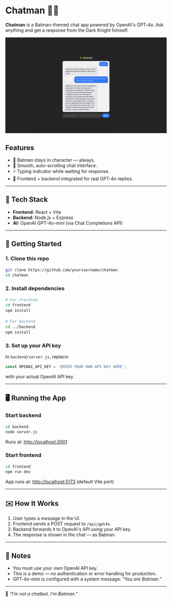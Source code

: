 # Chatman 🦇💬

**Chatman** is a Batman-themed chat app powered by OpenAI's GPT‑4o. Ask anything and get a response from the Dark Knight himself.

![ChatMan Demo](./demo-screenshot.png)

## Features

- 🦇 Batman stays in character — always.
- 💬 Smooth, auto-scrolling chat interface.
- ⚡ Typing indicator while waiting for response.
- 🔗 Frontend + backend integrated for real GPT‑4o replies.

---

## 🧩 Tech Stack

- **Frontend:** React + Vite
- **Backend:** Node.js + Express
- **AI:** OpenAI GPT-4o-mini (via Chat Completions API)

---

## 🚀 Getting Started

### 1. Clone this repo

```bash
git clone https://github.com/yourusername/chatman
cd chatman
```

### 2. Install dependencies

```bash
# For frontend
cd frontend
npm install

# For backend
cd ../backend
npm install
```

### 3. Set up your API key

In `backend/server.js`, replace:

```js
const OPENAI_API_KEY = 'ENTER YOUR OWN API KEY HERE';
```

with your actual OpenAI API key.

---

## 🖥️ Running the App

### Start backend

```bash
cd backend
node server.js
```

Runs at: [http://localhost:3001](http://localhost:3001)

### Start frontend

```bash
cd frontend
npm run dev
```

App runs at: [http://localhost:5173](http://localhost:5173) (default Vite port)

---

## ✉️ How It Works

1. User types a message in the UI.
2. Frontend sends a POST request to `/api/gpt4o`.
3. Backend forwards it to OpenAI's API using your API key.
4. The response is shown in the chat — as Batman.

---

## 📌 Notes

- You must use your own OpenAI API key.
- This is a demo — no authentication or error handling for production.
- GPT‑4o-mini is configured with a system message: *"You are Batman."*

---

🦇 *"I'm not a chatbot. I'm Batman."*
